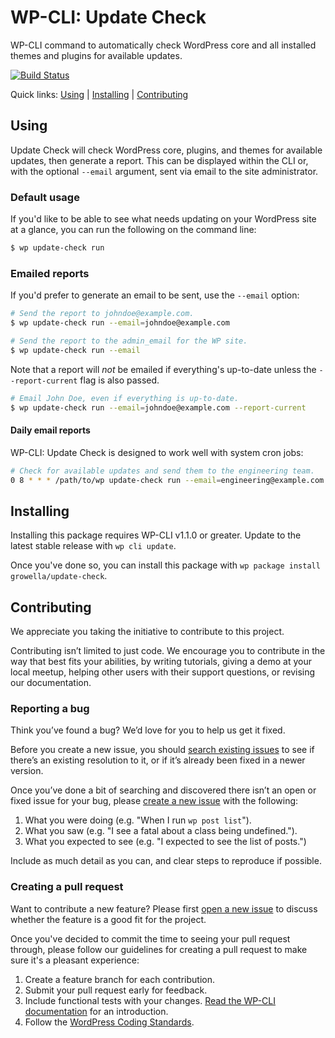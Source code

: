 # WP-CLI: Update Check

WP-CLI command to automatically check WordPress core and all installed themes and plugins for available updates.

[![Build Status](https://travis-ci.org/growella/update-check.svg?branch=develop)](https://travis-ci.org/growella/update-check)

Quick links: [Using](#using) | [Installing](#installing) | [Contributing](#contributing)

## Using

Update Check will check WordPress core, plugins, and themes for available updates, then generate a report. This can be displayed within the CLI or, with the optional `--email` argument, sent via email to the site administrator.


### Default usage

If you'd like to be able to see what needs updating on your WordPress site at a glance, you can run the following on the command line:

```bash
$ wp update-check run
```


### Emailed reports

If you'd prefer to generate an email to be sent, use the `--email` option:

```bash
# Send the report to johndoe@example.com.
$ wp update-check run --email=johndoe@example.com

# Send the report to the admin_email for the WP site.
$ wp update-check run --email
```

Note that a report will *not* be emailed if everything's up-to-date unless the `--report-current` flag is also passed.

```bash
# Email John Doe, even if everything is up-to-date.
$ wp update-check run --email=johndoe@example.com --report-current
```


#### Daily email reports

WP-CLI: Update Check is designed to work well with system cron jobs:

```bash
# Check for available updates and send them to the engineering team.
0 8 * * * /path/to/wp update-check run --email=engineering@example.com --path=/path/to/my/site --quiet
```


## Installing

Installing this package requires WP-CLI v1.1.0 or greater. Update to the latest stable release with `wp cli update`.

Once you've done so, you can install this package with `wp package install growella/update-check`.


## Contributing

We appreciate you taking the initiative to contribute to this project.

Contributing isn’t limited to just code. We encourage you to contribute in the way that best fits your abilities, by writing tutorials, giving a demo at your local meetup, helping other users with their support questions, or revising our documentation.


### Reporting a bug

Think you’ve found a bug? We’d love for you to help us get it fixed.

Before you create a new issue, you should [search existing issues](https://github.com/growella/update-check/issues?q=label%3Abug%20) to see if there’s an existing resolution to it, or if it’s already been fixed in a newer version.

Once you’ve done a bit of searching and discovered there isn’t an open or fixed issue for your bug, please [create a new issue](https://github.com/growella/update-check/issues/new) with the following:

1. What you were doing (e.g. "When I run `wp post list`").
2. What you saw (e.g. "I see a fatal about a class being undefined.").
3. What you expected to see (e.g. "I expected to see the list of posts.")

Include as much detail as you can, and clear steps to reproduce if possible.


### Creating a pull request

Want to contribute a new feature? Please first [open a new issue](https://github.com/growella/update-check/issues/new) to discuss whether the feature is a good fit for the project.

Once you've decided to commit the time to seeing your pull request through, please follow our guidelines for creating a pull request to make sure it's a pleasant experience:

1. Create a feature branch for each contribution.
2. Submit your pull request early for feedback.
3. Include functional tests with your changes. [Read the WP-CLI documentation](https://wp-cli.org/docs/pull-requests/#functional-tests) for an introduction.
4. Follow the [WordPress Coding Standards](http://make.wordpress.org/core/handbook/coding-standards/).
